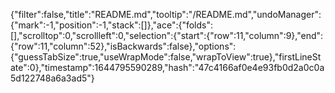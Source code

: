 {"filter":false,"title":"README.md","tooltip":"/README.md","undoManager":{"mark":-1,"position":-1,"stack":[]},"ace":{"folds":[],"scrolltop":0,"scrollleft":0,"selection":{"start":{"row":11,"column":9},"end":{"row":11,"column":52},"isBackwards":false},"options":{"guessTabSize":true,"useWrapMode":false,"wrapToView":true},"firstLineState":0},"timestamp":1644795590289,"hash":"47c4166af0e4e93fb0d2a0c0a5d122748a6a3ad5"}